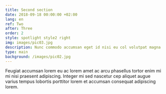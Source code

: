 ```yaml
---
title: Second section
date: 2018-09-18 00:00:00 +02:00
lang: en
ref: Two
after: Three
order: 2
style: spotlight style2 right
img: images/pic03.jpg
description: Nunc commodo accumsan eget id nisi eu col volutpat magna
type: main
background: /images/pic02.jpg
---
```


Feugiat accumsan lorem eu ac lorem amet ac arcu phasellus tortor enim mi mi nisi praesent adipiscing. Integer mi sed nascetur cep aliquet augue varius tempus lobortis porttitor lorem et accumsan consequat adipiscing lorem.
